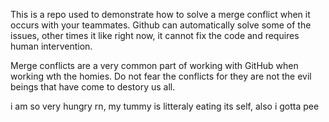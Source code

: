 
This is a repo used to demonstrate how to solve a merge conflict when it occurs with your teammates. Github can automatically solve some of the issues, other times it like right now, it cannot fix the code and requires human intervention.

Merge conflicts are a very common part of working with GitHub when working wth the homies. Do not fear the conflicts for they are not the evil beings that have come to destory us all.

i am so very hungry rn, my tummy is litteraly eating its self, also i gotta pee
